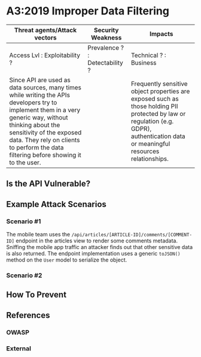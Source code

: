 A3:2019 Improper Data Filtering
===============================

| Threat agents/Attack vectors | Security Weakness | Impacts |
| -- | -- | -- |
| Access Lvl : Exploitability ? | Prevalence ? : Detectability ? | Technical ? : Business |
| Since API are used as data sources, many times while writing the APIs developers try to implement them in a very generic way, without thinking about the sensitivity of the exposed data. They rely on clients to perform the data filtering before showing it to the user. | | Frequently sensitive object properties are exposed such as those holding PII protected by law or regulation (e.g. GDPR), authentication data or meaningful resources relationships. |

## Is the API Vulnerable?

## Example Attack Scenarios

### Scenario #1

The mobile team uses the `/api/articles/[ARTICLE-ID]/comments/[COMMENT-ID]`
endpoint in the articles view to render some comments metadata. Sniffing the
mobile app traffic an attacker finds out that other sensitive data is also
returned. The endpoint implementation uses a generic `toJSON()` method on the
`User` model to serialize the object.

### Scenario #2

## How To Prevent

## References

### OWASP

### External
